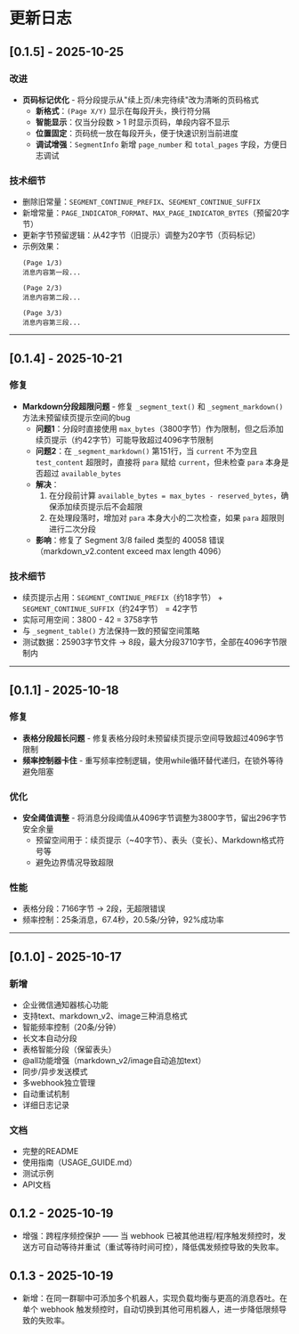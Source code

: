 # 更新日志

## [0.1.5] - 2025-10-25

### 改进
- **页码标记优化** - 将分段提示从"续上页/未完待续"改为清晰的页码格式
  - **新格式**：`(Page X/Y)` 显示在每段开头，换行符分隔
  - **智能显示**：仅当分段数 > 1 时显示页码，单段内容不显示
  - **位置固定**：页码统一放在每段开头，便于快速识别当前进度
  - **调试增强**：`SegmentInfo` 新增 `page_number` 和 `total_pages` 字段，方便日志调试

### 技术细节
- 删除旧常量：`SEGMENT_CONTINUE_PREFIX`、`SEGMENT_CONTINUE_SUFFIX`
- 新增常量：`PAGE_INDICATOR_FORMAT`、`MAX_PAGE_INDICATOR_BYTES`（预留20字节）
- 更新字节预留逻辑：从42字节（旧提示）调整为20字节（页码标记）
- 示例效果：
  ```
  (Page 1/3)
  消息内容第一段...

  (Page 2/3)
  消息内容第二段...

  (Page 3/3)
  消息内容第三段...
  ```

---

## [0.1.4] - 2025-10-21

### 修复
- **Markdown分段超限问题** - 修复 `_segment_text()` 和 `_segment_markdown()` 方法未预留续页提示空间的bug
  - **问题1**：分段时直接使用 `max_bytes`（3800字节）作为限制，但之后添加续页提示（约42字节）可能导致超过4096字节限制
  - **问题2**：在 `_segment_markdown()` 第151行，当 `current` 不为空且 `test_content` 超限时，直接将 `para` 赋给 `current`，但未检查 `para` 本身是否超过 `available_bytes`
  - **解决**：
    1. 在分段前计算 `available_bytes = max_bytes - reserved_bytes`，确保添加续页提示后不会超限
    2. 在处理段落时，增加对 `para` 本身大小的二次检查，如果 `para` 超限则进行二次分段
  - **影响**：修复了 Segment 3/8 failed 类型的 40058 错误（markdown_v2.content exceed max length 4096）

### 技术细节
- 续页提示占用：`SEGMENT_CONTINUE_PREFIX`（约18字节） + `SEGMENT_CONTINUE_SUFFIX`（约24字节） = 42字节
- 实际可用空间：3800 - 42 = 3758字节
- 与 `_segment_table()` 方法保持一致的预留空间策略
- 测试数据：25903字节文件 → 8段，最大分段3710字节，全部在4096字节限制内

---

## [0.1.1] - 2025-10-18

### 修复
- **表格分段超长问题** - 修复表格分段时未预留续页提示空间导致超过4096字节限制
- **频率控制器卡住** - 重写频率控制逻辑，使用while循环替代递归，在锁外等待避免阻塞

### 优化
- **安全阈值调整** - 将消息分段阈值从4096字节调整为3800字节，留出296字节安全余量
  - 预留空间用于：续页提示（~40字节）、表头（变长）、Markdown格式符号等
  - 避免边界情况导致超限

### 性能
- 表格分段：7166字节 → 2段，无超限错误
- 频率控制：25条消息，67.4秒，20.5条/分钟，92%成功率

---

## [0.1.0] - 2025-10-17

### 新增
- 企业微信通知器核心功能
- 支持text、markdown_v2、image三种消息格式
- 智能频率控制（20条/分钟）
- 长文本自动分段
- 表格智能分段（保留表头）
- @all功能增强（markdown_v2/image自动追加text）
- 同步/异步发送模式
- 多webhook独立管理
- 自动重试机制
- 详细日志记录

### 文档
- 完整的README
- 使用指南（USAGE_GUIDE.md）
- 测试示例
- API文档

## 0.1.2 - 2025-10-19
- 增强：跨程序频控保护 —— 当 webhook 已被其他进程/程序触发频控时，发送方可自动等待并重试（重试等待时间可控），降低偶发频控导致的失败率。

## 0.1.3 - 2025-10-19
- 新增：在同一群聊中可添加多个机器人，实现负载均衡与更高的消息吞吐。在单个 webhook 触发频控时，自动切换到其他可用机器人，进一步降低限频导致的失败率。
